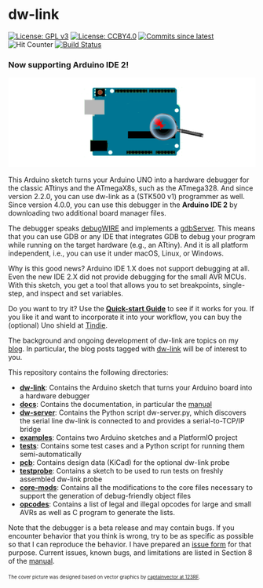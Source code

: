 # dw-link 

[![License: GPL v3](https://img.shields.io/badge/License-GPLv3-blue.svg)](https://www.gnu.org/licenses/gpl-3.0)
[![License: CCBY4.0](https://img.shields.io/badge/License-CCBY4.0-blue.svg)](https://creativecommons.org/licenses/by/4.0/)
[![Commits since latest](https://img.shields.io/github/commits-since/felias-fogg/dw-link/latest?include_prereleases)](https://github.com/felias-fogg/dw-link/commits/master)
![Hit Counter](https://visitor-badge.laobi.icu/badge?page_id=felias-fogg_dw-link)
[![Build Status](https://github.com/felias-fogg/dw-link/workflows/Build/badge.svg)](https://github.com/felias-fogg/dw-link/actions)



### Now supporting Arduino IDE 2!

![cover](docs/pics/uno-debug2.png)

This Arduino sketch turns your Arduino UNO into a hardware debugger for the classic ATtinys and the ATmegaX8s, such as the ATmega328. And since version 2.2.0, you can use dw-link as a (STK500 v1) programmer as well. Since version 4.0.0, you can use this debugger in the **Arduino IDE 2** by downloading two additional board manager files.

The debugger speaks [debugWIRE](https://debugwire.de) and implements a [gdbServer](https://en.wikipedia.org/wiki/Gdbserver).  This means that you can use GDB or any IDE that integrates GDB to debug your program while running on the target hardware (e.g., an ATtiny).  And it is all platform independent, i.e., you can use it under macOS, Linux, or Windows.

Why is this good news? Arduino IDE 1.X does not support debugging at all. Even the new IDE 2.X did not provide debugging for the small AVR MCUs. With this sketch, you get a tool that allows you to set breakpoints, single-step, and inspect and set variables. 

Do you want to try it? Use the [**Quick-start Guide**](docs/quickstart-Arduino-IDE2.md) to see if it works for you. If you like it and want to incorporate it into your workflow, you can buy the (optional) Uno shield at [Tindie](https://www.tindie.com/products/31798/).

The background and ongoing development of dw-link are topics on my [blog](https://arduino-craft-corner.de/). In particular, the blog posts tagged with [dw-link](https://arduino-craft-corner.de/index.php/tag/dw-link/) will be of interest to you.

This repository contains the following directories:

* [**dw-link**](dw-link/): Contains the Arduino sketch that turns your Arduino board into a hardware debugger
* [**docs**](docs/): Contains the documentation, in particular the [manual](docs/manual.md)
* [**dw-server**](dw-server/): Contains the Python script dw-server.py, which discovers the serial line dw-link is connected to and provides a serial-to-TCP/IP bridge
* [**examples**](examples/): Contains two Arduino sketches and a PlatformIO project
* [**tests**](tests/): Contains some test cases and a Python script for running them semi-automatically
* [**pcb**](pcb/): Contains design data (KiCad) for the optional dw-link probe
* [**testprobe**](testprobe/): Contains a sketch to be used to run tests on freshly assembled dw-link probe
* [**core-mods**](core-mods/): Contains all the modifications to the core files necessary to support the generation of debug-friendly object files
* [**opcodes**](opcodes): Contains a list of legal and illegal opcodes for large and small AVRs as well as C program to generate the lists.

Note that the debugger is a beta release and may contain bugs. If you encounter behavior that you think is wrong, try to be as specific as possible so that I can reproduce the behavior. I have prepared an [issue form](docs/issue_form.md) for that purpose. Current issues, known bugs, and limitations are listed in Section 8 of the [manual](docs/manual.md). 



<sup><sub>The cover picture was designed based on vector graphics by [captainvector at 123RF](https://de.123rf.com/profile_captainvector).</sub></sup>

